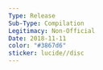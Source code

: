 ```yaml
---
Type: Release
Sub-Type: Compilation
Legitimacy: Non-Official
Date: 2018-11-11
color: "#3867d6"
sticker: lucide//disc
---
```

